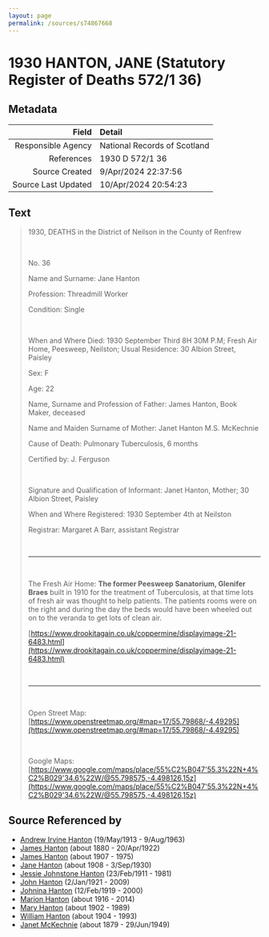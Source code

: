 ```yaml
---
layout: page
permalink: /sources/s74867668
---
```


# 1930 HANTON, JANE (Statutory Register of Deaths 572/1 36)

## Metadata
Field | Detail
---:|:---
Responsible Agency | National Records of Scotland
References | 1930 D 572/1 36
Source Created | 9/Apr/2024 22:37:56
Source Last Updated | 10/Apr/2024 20:54:23

## Text

> 1930, DEATHS in the District of Neilson in the County of Renfrew
>
> <br/>
>
> No. 36
>
> Name and Surname: Jane Hanton
>
> Profession: Threadmill Worker
>
> Condition: Single
>
> <br/>
>
> When and Where Died: 1930 September Third 8H 30M P.M; Fresh Air Home, Peesweep, Neilston; Usual Residence: 30 Albion Street, Paisley
>
> Sex: F
>
> Age: 22
>
> Name, Surname and Profession of Father: James Hanton, Book Maker, deceased
>
> Name and Maiden Surname of Mother: Janet Hanton M.S. McKechnie
>
> Cause of Death: Pulmonary Tuberculosis, 6 months
>
> Certified by: J. Ferguson
>
> <br/>
>
> Signature and Qualification of Informant: Janet Hanton, Mother; 30 Albion Street, Paisley
>
> When and Where Registered: 1930 September 4th at Neilston
>
> Registrar: Margaret A Barr, assistant Registrar
>
> <br/>
>
> ---
>
> <br/>
>
> The Fresh Air Home: **The former Peesweep Sanatorium, Glenifer Braes** built in 1910 for the treatment of Tuberculosis, at that time lots of fresh air was thought to help patients. The patients rooms were on the right and during the day the beds would have been wheeled out on to the veranda to get lots of clean air. 
>
> [https://www.drookitagain.co.uk/coppermine/displayimage-21-6483.html](https://www.drookitagain.co.uk/coppermine/displayimage-21-6483.html)
>
> <br/>
>
> ---
>
> <br/>
>
> Open Street Map: [https://www.openstreetmap.org/#map=17/55.79868/-4.49295](https://www.openstreetmap.org/#map=17/55.79868/-4.49295)
>
> <br/>
>
> Google Maps: [https://www.google.com/maps/place/55%C2%B047'55.3%22N+4%C2%B029'34.6%22W/@55.798575,-4.498126,15z](https://www.google.com/maps/place/55%C2%B047'55.3%22N+4%C2%B029'34.6%22W/@55.798575,-4.498126,15z)
>

## Source Referenced by

* [Andrew Irvine Hanton](../people/@53392578@-andrew-irvine-hanton-b1913-5-19-d1963-8-9.md) (19/May/1913 - 9/Aug/1963)
* [James Hanton](../people/@71830064@-james-hanton-b1880-d1922-4-20.md) (about 1880 - 20/Apr/1922)
* [James Hanton](../people/@30630538@-james-hanton-b1907-d1975.md) (about 1907 - 1975)
* [Jane Hanton](../people/@65592941@-jane-hanton-b1908-d1930-9-3.md) (about 1908 - 3/Sep/1930)
* [Jessie Johnstone Hanton](../people/@56011610@-jessie-johnstone-hanton-b1911-2-23-d1981.md) (23/Feb/1911 - 1981)
* [John Hanton](../people/@30651959@-john-hanton-b1921-1-2-d2009.md) (2/Jan/1921 - 2009)
* [Johnina Hanton](../people/@68592798@-johnina-hanton-b1919-2-12-d2000.md) (12/Feb/1919 - 2000)
* [Marion Hanton](../people/@27083581@-marion-hanton-b1916-d2014.md) (about 1916 - 2014)
* [Mary Hanton](../people/@24857040@-mary-hanton-b1902-d1989.md) (about 1902 - 1989)
* [William Hanton](../people/@19187808@-william-hanton-b1904-d1993.md) (about 1904 - 1993)
* [Janet McKechnie](../people/@47324688@-janet-mckechnie-b1879-d1949-6-29.md) (about 1879 - 29/Jun/1949)
